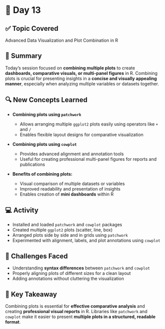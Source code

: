 # 📘 Day 13

## ✅ Topic Covered
Advanced Data Visualization and Plot Combination in R

## 🧠 Summary
Today’s session focused on **combining multiple plots** to create **dashboards, comparative visuals, or multi-panel figures** in R. Combining plots is crucial for presenting insights in a **concise and visually appealing manner**, especially when analyzing multiple variables or datasets together.

## 🔍 New Concepts Learned
- **Combining plots using `patchwork`**  
  - Allows arranging multiple `ggplot2` plots easily using operators like `+` and `/`  
  - Enables flexible layout designs for comparative visualization  

- **Combining plots using `cowplot`**  
  - Provides advanced alignment and annotation tools  
  - Useful for creating professional multi-panel figures for reports and publications  

- **Benefits of combining plots:**  
  - Visual comparison of multiple datasets or variables  
  - Improved readability and presentation of insights  
  - Enables creation of **mini dashboards** within R  

## 💻 Activity
- Installed and loaded `patchwork` and `cowplot` packages  
- Created multiple `ggplot2` plots (scatter, line, box)  
- Arranged plots side by side and in grids using `patchwork`  
- Experimented with alignment, labels, and plot annotations using `cowplot`  

## 🤔 Challenges Faced
- Understanding **syntax differences** between `patchwork` and `cowplot`  
- Properly aligning plots of different sizes for a clean layout  
- Adding annotations without cluttering the visualization  

## 🎯 Key Takeaway
Combining plots is essential for **effective comparative analysis** and creating **professional visual reports** in R. Libraries like `patchwork` and `cowplot` make it easier to present **multiple plots in a structured, readable format**.
